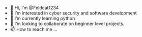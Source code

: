 - 👋 Hi, I’m @Feldcat1234
- 👀 I’m interested in cyber security and software development 
- 🌱 I’m currently learning python
- 💞️ I’m looking to collaborate on beginner level projects.
- 📫 How to reach me ...

<!---
Feldcat1234/Feldcat1234 is a ✨ special ✨ repository because its `README.md` (this file) appears on your GitHub profile.
You can click the Preview link to take a look at your changes.
--->
